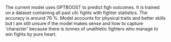The current model uses GPTBOOST to predict figh outcomes. It is trained on a dataset containing all past ufc fights with fighter statistics. The accuracy is around 76 %.
Model accounts for physical traits and better skills but I am still unsure if the model makes sense and how to capture 'character' because there is tonnes of unathletic fighters
who manage to win fights by pure heart.
